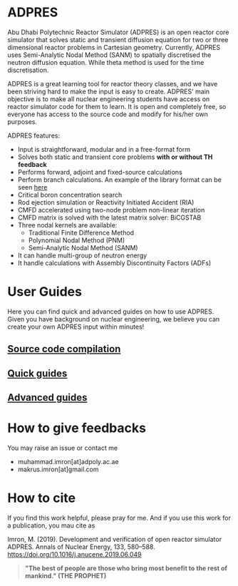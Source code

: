 # ADPRES

Abu Dhabi Polytechnic Reactor Simulator (ADPRES) is an open reactor core simulator that solves static and transient diffusion equation for two or three dimensional reactor problems in Cartesian geometry. Currently, ADPRES uses Semi-Analytic Nodal Method (SANM) to spatially discretised the neutron diffusion equation. While theta method is used for the time discretisation.

ADPRES is a great learning tool for reactor theory classes, and we have been striving hard to make the input is easy to create. ADPRES' main objective is to make all nuclear engineering students have access on reactor simulator code for them to learn. It is open and completely free, so everyone has access to the source code and modify for his/her own purposes.

ADPRES features:
* Input is straightforward, modular and in a free-format form
* Solves both static and transient core problems **with or without TH feedback**
* Performs forward, adjoint and fixed-source calculations
* Perform branch calculations. An example of the library format can be seen [here]((https://github.com/imronuke/ADPRES/blob/master/smpl/xsec/SERPENT_CMM/m40.tab))
* Critical boron concentration search
* Rod ejection simulation or Reactivity Initiated Accident (RIA)
* CMFD accelerated using two-node problem non-linear iteration
* CMFD matrix is solved with the latest matrix solver: BiCGSTAB
* Three nodal kernels are available:
  * Traditional Finite Difference Method
  * Polynomial Nodal Method (PNM)
  * Semi-Analytic Nodal Method (SANM)
* It can handle multi-group of neutron energy
* It handle calculations with Assembly Discontinuity Factors (ADFs)

# User Guides

Here you can find quick and advanced guides on how to use ADPRES. Given you have background on nuclear engineering, we believe you can create your own ADPRES input within minutes!
## [Source code compilation](https://imronuke.github.io/ADPRES/install)
## [Quick guides](https://imronuke.github.io/ADPRES/quick-guides)
## [Advanced guides](https://imronuke.github.io/ADPRES/card-desc)


# How to give feedbacks
You may raise an issue or contact me
* muhammad.imron[at]adpoly.ac.ae
* makrus.imron[at]gmail.com

# How to cite
If you find this work helpful, please pray for me. And if you use this work for a publication, you mau cite as

Imron, M. (2019). Development and verification of open reactor simulator ADPRES. Annals of Nuclear Energy, 133, 580–588. https://doi.org/10.1016/j.anucene.2019.06.049


> **"The best of people are those who bring most benefit to the rest of mankind." (THE PROPHET)**
